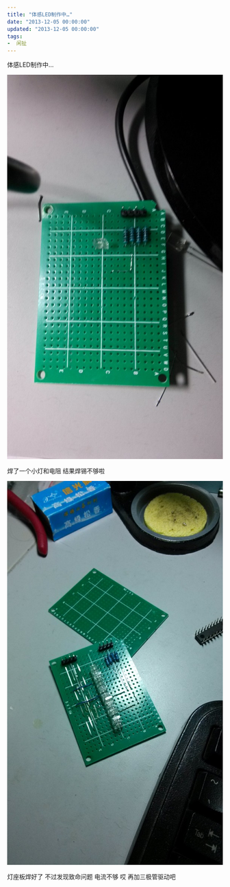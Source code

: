 ```yaml
---
title: "体感LED制作中…"
date: "2013-12-05 00:00:00"
updated: "2013-12-05 00:00:00"
tags:
-  闲扯
---
```



体感LED制作中…

[](/notename/ "archive 20131205")

![image_1bl04caee2u59911vbac1g6ior.png-669.9kB][1]

焊了一个小灯和电阻 结果焊锡不够啦

![image_1bl04dd781lljp1e8a31e2p1muh1o.png-842.5kB][2]

灯座板焊好了 不过发现致命问题 电流不够  哎 再加三极管驱动吧

  [1]: /images/9766285504d1c937e837356b513fa689.png
  [2]: /images/a02775d3010d0cc58e4f1e3863194a50.png
